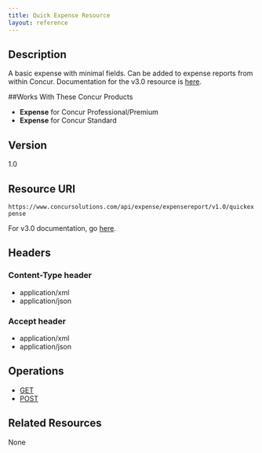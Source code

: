 ```yaml
---
title: Quick Expense Resource 
layout: reference
---
```



## Description
A basic expense with minimal fields. Can be added to expense reports from within Concur. Documentation for the v3.0 resource is [here][1].

##Works With These Concur Products
* **Expense** for Concur Professional/Premium
* **Expense** for Concur Standard

## Version
1.0

## Resource URI
`https://www.concursolutions.com/api/expense/expensereport/v1.0/quickexpense`

For v3.0 documentation, go [here][1].

## Headers

### Content-Type header
* application/xml
* application/json

### Accept header
* application/xml
* application/json

## Operations
* [GET][2]
* [POST][3]

## Related Resources
None



[1]: /api-reference/expense/quick-expense/index.html
[2]: /api-reference-deprecated/version-one/quick-expense/quick-expense-resource-get.html
[3]: /api-reference-deprecated/version-one/quick-expense/quick-expense-resource-post.html
